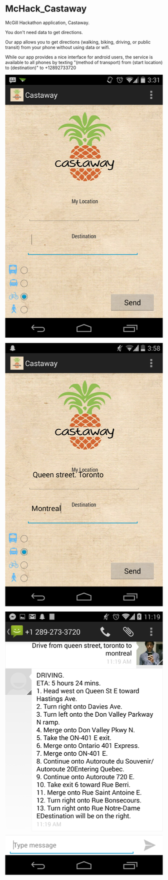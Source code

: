 McHack_Castaway
===============

McGill Hackathon application, Castaway.

You don't need data to get directions.

Our app allows you to get directions (walking, biking, driving, or public transit) from your phone without using data or wifi.

While our app provides a nice interface for android users, the service is available to all phones by texting "(method of transport) from (start location) to (destination)" to +12892733720

![Alt text](/Screenshots/blank.png "App in Zen")

![Alt text](/Screenshots/query.png "Entering directions to query")

![Alt text](/Screenshots/reply.png "Text message received from query")

